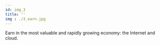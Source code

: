 ```yaml
---
id: img_3
title: ''
img : ./3_earn.jpg
---
```

Earn in the most valuable and rapidly growing economy: the Internet and cloud.
